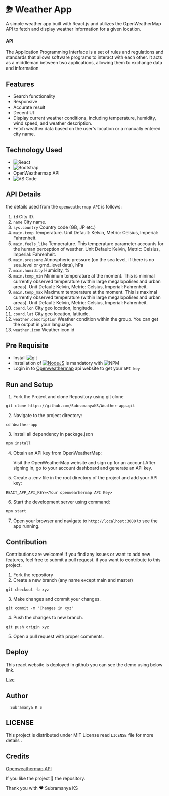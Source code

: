 # ⛈ Weather App


A simple weather app built with React.js and utilizes the OpenWeatherMap API to fetch and display weather information for a given location.

#### API

The Application Programming Interface is a set of rules and regulations and standards that allows software programs to interact with each other. It acts as a middleman between two applications, allowing them to exchange data and information


## Features

* Search functionality
* Responsive
* Accurate result
* Decent UI
* Display current weather conditions, including temperature, humidity, wind speed, and weather description.
* Fetch weather data based on the user's location or a manually entered city name.

## Technology Used

* ![React](https://img.shields.io/badge/react-%2320232a.svg?style=for-the-badge&logo=react&logoColor=%2361DAFB)
* ![Bootstrap](https://img.shields.io/badge/bootstrap-%23563D7C.svg?style=for-the-badge&logo=bootstrap&logoColor=white)
* OpenWeathermap API
* ![VS Code](https://img.shields.io/badge/Visual_Studio_Code-0078D4?style=for-the-badge&logo=visual%20studio%20code&logoColor=white)


## API Details

the details used from the `openweathermap API` is follows:

1. `id` City ID.
2. `name` City name.
3. `sys.country` Country code (GB, JP etc.)
4. `main.temp` Temperature. Unit Default: Kelvin, Metric: Celsius, Imperial: Fahrenheit.
5. `main.feels_like` Temperature. This temperature parameter accounts for the human perception of weather. Unit Default: Kelvin, Metric: Celsius, Imperial: Fahrenheit.
6. `main.pressure` Atmospheric pressure (on the sea level, if there is no sea_level or grnd_level data), hPa
7. `main.humidity` Humidity, %
8. `main.temp_min` Minimum temperature at the moment. This is minimal currently observed temperature (within large megalopolises and urban areas). Unit Default: Kelvin, Metric: Celsius, Imperial: Fahrenheit.
9. `main.temp_max` Maximum temperature at the moment. This is maximal currently observed temperature (within large megalopolises and urban areas). Unit Default: Kelvin, Metric: Celsius, Imperial: Fahrenheit.
10. `coord.lon` City geo location, longitude.
11. `coord.lat` City geo location, latitude.
12. `weather.description` Weather condition within the group. You can get the output in your language.
13. `weather.icon` Weather icon id


## Pre Requisite
* Install ![git](https://img.shields.io/badge/GIT-E44C30?style=for-the-badge&logo=git&logoColor=white)
* Installation of [![NodeJS](https://img.shields.io/badge/node.js-6DA55F?style=for-the-badge&logo=node.js&logoColor=white)](https://nodejs.org/en/) is mandatory with ![NPM](https://img.shields.io/badge/NPM-%23000000.svg?style=for-the-badge&logo=npm&logoColor=white)
* Login in to [Openweathermap](https://openweathermap.org/api) api website to get your `API key`


## Run and Setup

1. Fork the Project and clone Repository using git clone

```
git clone https://github.com/SubramanyaKS/Weather-app.git
```
2. Navigate to the project directory:

```
cd Weather-app
```
3.  Install all dependency in package.json

```
npm install
```
4.  Obtain an API key from OpenWeatherMap:

      Visit the OpenWeatherMap website and sign up for an account.After signing in, go to your account dashboard and generate an API key.

5.  Create a .env file in the root directory of the project and add your API key:

```
REACT_APP_API_KEY=<Your openwearhermap API Key>
```

6.  Start the development server using command:

```
npm start
```

7. Open your browser and navigate to `http://localhost:3000` to see the app running.

## Contribution

Contributions are welcome! If you find any issues or want to add new features, feel free to submit a pull request.
if you want to contribute to this project. 

1. Fork the repository
2. Create a new branch (any name except main and master)
```
git checkout -b xyz
```
3. Make changes and commit your changes.
```
git commit -m "Changes in xyz"
```
4. Push the changes to new branch.
```
git push origin xyz
```
5. Open a pull request with proper comments.


## Deploy

This react website is deployed in github you can see the demo using below link.

[Live](https://subramanyaks.github.io/Weather-app/)


## Author
      Subramanya K S

<!--Licence-->
## LICENSE

This project is distributed under MIT License read `LICENSE` file for more details .


## Credits

[Openweathermap API](https://openweathermap.org/api)



If you like the project 🌟 the repository.

Thank you with ❤ Subramanya KS

